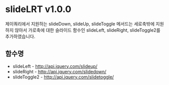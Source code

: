 # slideLRT v1.0.0
제이쿼리에서 지원하는 slideDown, slideUp, slideToggle 메서드는 세로축밖에 지원하지 않아서 가로축에 대한 슬라이드 함수인 slideLeft, slideRight, slideToggle2를 추가하였습니다.

## 함수명
- slideLeft - <http://api.jquery.com/slideup/>
- slideRight - <http://api.jquery.com/slidedown/>
- slideToggle2 - <http://api.jquery.com/slidetoggle/>